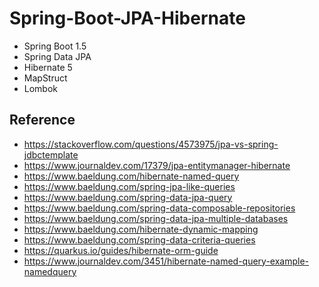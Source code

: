 # Spring-Boot-JPA-Hibernate

- Spring Boot 1.5
- Spring Data JPA
- Hibernate 5  
- MapStruct 
- Lombok

## Reference
- https://stackoverflow.com/questions/4573975/jpa-vs-spring-jdbctemplate
- https://www.journaldev.com/17379/jpa-entitymanager-hibernate
- https://www.baeldung.com/hibernate-named-query
- https://www.baeldung.com/spring-jpa-like-queries
- https://www.baeldung.com/spring-data-jpa-query
- https://www.baeldung.com/spring-data-composable-repositories
- https://www.baeldung.com/spring-data-jpa-multiple-databases
- https://www.baeldung.com/hibernate-dynamic-mapping
- https://www.baeldung.com/spring-data-criteria-queries
- https://quarkus.io/guides/hibernate-orm-guide
- https://www.journaldev.com/3451/hibernate-named-query-example-namedquery